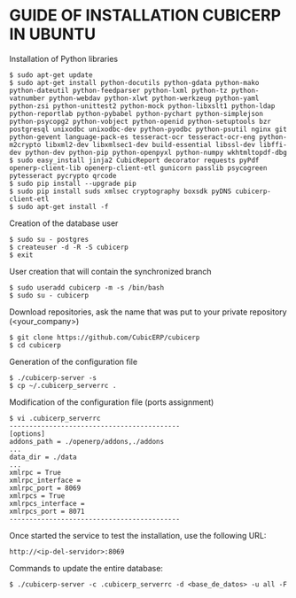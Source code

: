 
GUIDE OF INSTALLATION CUBICERP IN UBUNTU
===========================================

Installation of Python libraries

    $ sudo apt-get update
    $ sudo apt-get install python-docutils python-gdata python-mako python-dateutil python-feedparser python-lxml python-tz python-vatnumber python-webdav python-xlwt python-werkzeug python-yaml python-zsi python-unittest2 python-mock python-libxslt1 python-ldap python-reportlab python-pybabel python-pychart python-simplejson python-psycopg2 python-vobject python-openid python-setuptools bzr postgresql unixodbc unixodbc-dev python-pyodbc python-psutil nginx git python-gevent language-pack-es tesseract-ocr tesseract-ocr-eng python-m2crypto libxml2-dev libxmlsec1-dev build-essential libssl-dev libffi-dev python-dev python-pip python-openpyxl python-numpy wkhtmltopdf-dbg
    $ sudo easy_install jinja2 CubicReport decorator requests pyPdf openerp-client-lib openerp-client-etl gunicorn passlib psycogreen pytesseract pycrypto qrcode
    $ sudo pip install --upgrade pip
    $ sudo pip install suds xmlsec cryptography boxsdk pyDNS cubicerp-client-etl
    $ sudo apt-get install -f

Creation of the database user

    $ sudo su - postgres
    $ createuser -d -R -S cubicerp
    $ exit

User creation that will contain the synchronized branch

    $ sudo useradd cubicerp -m -s /bin/bash
    $ sudo su - cubicerp

Download repositories, ask the name that was put to your private repository (<your_company>)

    $ git clone https://github.com/CubicERP/cubicerp
    $ cd cubicerp

Generation of the configuration file

    $ ./cubicerp-server -s
    $ cp ~/.cubicerp_serverrc .

Modification of the configuration file (ports assignment)

    $ vi .cubicerp_serverrc
    -------------------------------------------
    [options]
    addons_path = ./openerp/addons,./addons
    ...
    data_dir = ./data
    ...
    xmlrpc = True
    xmlrpc_interface =
    xmlrpc_port = 8069
    xmlrpcs = True
    xmlrpcs_interface =
    xmlrpcs_port = 8071
    -------------------------------------------

Once started the service to test the installation, use the following URL:
    
    http://<ip-del-servidor>:8069

Commands to update the entire database:

    $ ./cubicerp-server -c .cubicerp_serverrc -d <base_de_datos> -u all -F
